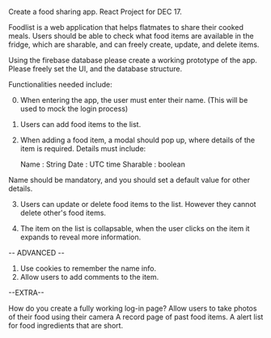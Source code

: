 Create a food sharing app.
React Project for DEC 17.

Foodlist is a web application that helps flatmates to share their cooked meals.
Users should be able to check what food items are available in the fridge, which are sharable, and can freely create, update, and delete items.

Using the firebase database please create a working prototype of the app.
Please freely set the UI, and the database structure.

Functionalities needed include:


0. When entering the app, the user must enter their name.
(This will be used to mock the login process)
1. Users can add food items to the list.
2. When adding a food item, a modal should pop up, where details of the item is required. Details must include:

    Name : String
    Date : UTC time
    Sharable : boolean

Name should be mandatory, and you should set a default value for other details. 

3. Users can update or delete food items to the list. However they cannot delete other's food items.

4. The item on the list is collapsable, when the user clicks on the item it expands to reveal more information.

-- ADVANCED -- 

1. Use cookies to remember the name info.
2. Allow users to add comments to the item.


--EXTRA--

How do you create a fully working log-in page?
Allow users to take photos of their food using their camera
A record page of past food items.
A alert list for food ingredients that are short.

